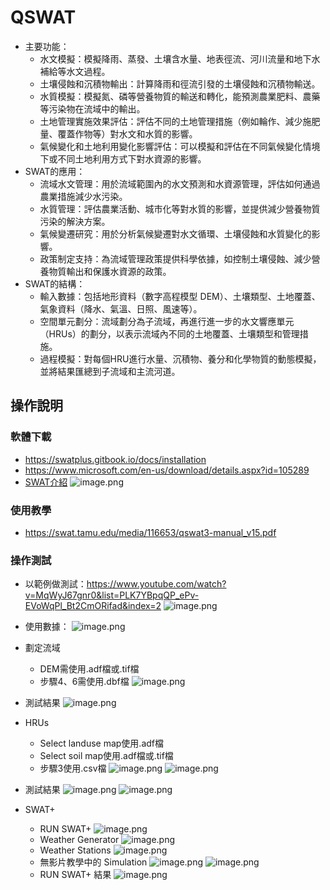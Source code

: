 # QSWAT
- 主要功能：
    - 水文模擬：模擬降雨、蒸發、土壤含水量、地表徑流、河川流量和地下水補給等水文過程。
    - 土壤侵蝕和沉積物輸出：計算降雨和徑流引發的土壤侵蝕和沉積物輸送。
    - 水質模擬：模擬氮、磷等營養物質的輸送和轉化，能預測農業肥料、農藥等污染物在流域中的輸出。
    - 土地管理實施效果評估：評估不同的土地管理措施（例如輪作、減少施肥量、覆蓋作物等）對水文和水質的影響。
    - 氣候變化和土地利用變化影響評估：可以模擬和評估在不同氣候變化情境下或不同土地利用方式下對水資源的影響。
- SWAT的應用：
    - 流域水文管理：用於流域範圍內的水文預測和水資源管理，評估如何通過農業措施減少水污染。
    - 水質管理：評估農業活動、城市化等對水質的影響，並提供減少營養物質污染的解決方案。
    - 氣候變遷研究：用於分析氣候變遷對水文循環、土壤侵蝕和水質變化的影響。
    - 政策制定支持：為流域管理政策提供科學依據，如控制土壤侵蝕、減少營養物質輸出和保護水資源的政策。
- SWAT的結構：
    - 輸入數據：包括地形資料（數字高程模型 DEM）、土壤類型、土地覆蓋、氣象資料（降水、氣溫、日照、風速等）。
    - 空間單元劃分：流域劃分為子流域，再進行進一步的水文響應單元（HRUs）的劃分，以表示流域內不同的土地覆蓋、土壤類型和管理措施。
    - 過程模擬：對每個HRU進行水量、沉積物、養分和化學物質的動態模擬，並將結果匯總到子流域和主流河道。

## 操作說明

### 軟體下載
- https://swatplus.gitbook.io/docs/installation
- https://www.microsoft.com/en-us/download/details.aspx?id=105289
- [SWAT介紹](https://www.youtube.com/watch?v=dBARtcejaPM)
     ![image.png](image%200.png)
        
### 使用教學
- https://swat.tamu.edu/media/116653/qswat3-manual_v15.pdf
    
### 操作測試
- 以範例做測試：https://www.youtube.com/watch?v=MqWyJ67gnr0&list=PLK7YBpqQP_ePv-EVoWqPl_Bt2CmORifad&index=2
![image.png](image%201.png)        
- 使用數據：
![image.png](image%202.png)

- 劃定流域
    - DEM需使用.adf檔或.tif檔
    - 步驟4、6需使用.dbf檔
    ![image.png](image%203.png)
- 測試結果
    ![image.png](image%204.png)
- HRUs
    - Select landuse map使用.adf檔
    - Select soil map使用.adf檔或.tif檔
    - 步驟3使用.csv檔
    ![image.png](image%205.png)
    ![image.png](image%206.png)
- 測試結果
    ![image.png](image%207.png)
    ![image.png](image%208.png)   
- SWAT+
    - RUN SWAT+
    ![image.png](image%209.png)
    - Weather Generator
    ![image.png](image%2010.png)
    - Weather Stations
    ![image.png](image%2011.png)
    - 無影片教學中的 Simulation
    ![image.png](image%2012.png)
    ![image.png](image%2013.png)
    - RUN SWAT+ 結果
    ![image.png](image%2014.png)